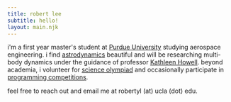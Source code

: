 ```yaml
---
title: robert lee
subtitle: hello!
layout: main.njk
---
```


i'm a first year master's student at [Purdue University](https://engineering.purdue.edu/AAE) studying aerospace engineering. i find [astrodynamics](/research) beautiful and will be researching multi-body dynamics under the guidance of professor [Kathleen Howell](https://engineering.purdue.edu/people/kathleen.howell.1). beyond academia, i volunteer for [science olympiad](/scioly) and occasionally participate in [programming competitions](/compro).

feel free to reach out and email me at robertyl (at) ucla (dot) edu.